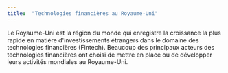 ```yaml
---
title:  "Technologies financières au Royaume-Uni"
---
```

Le Royaume-Uni est la région du monde qui enregistre la croissance la plus rapide en matière d'investissements étrangers dans le domaine des technologies financières (Fintech). Beaucoup des principaux acteurs des technologies financières ont choisi de mettre en place ou de développer leurs activités mondiales au Royaume-Uni.
